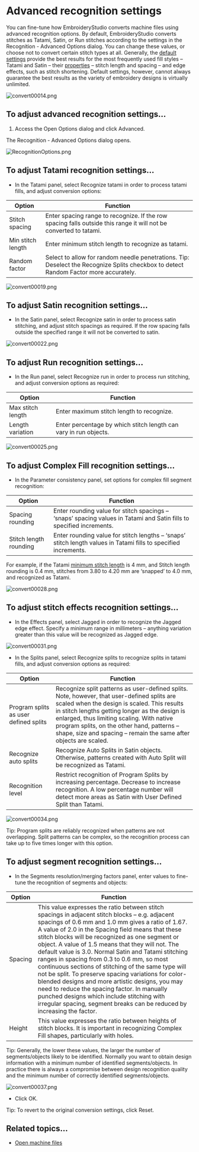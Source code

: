 # Advanced recognition settings

You can fine-tune how EmbroideryStudio converts machine files using advanced recognition options. By default, EmbroideryStudio converts stitches as Tatami, Satin, or Run stitches according to the settings in the Recognition - Advanced Options dialog. You can change these values, or choose not to convert certain stitch types at all. Generally, the [default settings](../../glossary/glossary) provide the best results for the most frequently used fill styles – Tatami and Satin – their [properties](../../glossary/glossary) – stitch length and spacing – and edge effects, such as stitch shortening. Default settings, however, cannot always guarantee the best results as the variety of embroidery designs is virtually unlimited.

![convert00014.png](assets/convert00014.png)

## To adjust advanced recognition settings...

1. Access the Open Options dialog and click Advanced.

The Recognition - Advanced Options dialog opens.

![RecognitionOptions.png](assets/RecognitionOptions.png)

## To adjust Tatami recognition settings...

- In the Tatami panel, select Recognize tatami in order to process tatami fills, and adjust conversion options:

| Option            | Function                                                                                                                             |
| ----------------- | ------------------------------------------------------------------------------------------------------------------------------------ |
| Stitch spacing    | Enter spacing range to recognize. If the row spacing falls outside this range it will not be converted to tatami.                    |
| Min stitch length | Enter minimum stitch length to recognize as tatami.                                                                                  |
| Random factor     | Select to allow for random needle penetrations. Tip: Deselect the Recognize Splits checkbox to detect Random Factor more accurately. |

![convert00019.png](assets/convert00019.png)

## To adjust Satin recognition settings...

- In the Satin panel, select Recognize satin in order to process satin stitching, and adjust stitch spacings as required. If the row spacing falls outside the specified range it will not be converted to satin.

![convert00022.png](assets/convert00022.png)

## To adjust Run recognition settings...

- In the Run panel, select Recognize run in order to process run stitching, and adjust conversion options as required:

| Option            | Function                                                         |
| ----------------- | ---------------------------------------------------------------- |
| Max stitch length | Enter maximum stitch length to recognize.                        |
| Length variation  | Enter percentage by which stitch length can vary in run objects. |

![convert00025.png](assets/convert00025.png)

## To adjust Complex Fill recognition settings...

- In the Parameter consistency panel, set options for complex fill segment recognition:

| Option                 | Function                                                                                                             |
| ---------------------- | -------------------------------------------------------------------------------------------------------------------- |
| Spacing rounding       | Enter rounding value for stitch spacings – ‘snaps’ spacing values in Tatami and Satin fills to specified increments. |
| Stitch length rounding | Enter rounding value for stitch lengths – ‘snaps’ stitch length values in Tatami fills to specified increments.      |

For example, if the Tatami [minimum stitch length](../../glossary/glossary) is 4 mm, and Stitch length rounding is 0.4 mm, stitches from 3.80 to 4.20 mm are ‘snapped’ to 4.0 mm, and recognized as Tatami.

![convert00028.png](assets/convert00028.png)

## To adjust stitch effects recognition settings...

- In the Effects panel, select Jagged in order to recognize the Jagged edge effect. Specify a minimum range in millimeters – anything variation greater than this value will be recognized as Jagged edge.

![convert00031.png](assets/convert00031.png)

- In the Splits panel, select Recognize splits to recognize splits in tatami fills, and adjust conversion options as required:

| Option                                | Function                                                                                                                                                                                                                                                                                                                                                     |
| ------------------------------------- | ------------------------------------------------------------------------------------------------------------------------------------------------------------------------------------------------------------------------------------------------------------------------------------------------------------------------------------------------------------ |
| Program splits as user defined splits | Recognize split patterns as user-defined splits. Note, however, that user-defined splits are scaled when the design is scaled. This results in stitch lengths getting longer as the design is enlarged, thus limiting scaling. With native program splits, on the other hand, patterns – shape, size and spacing – remain the same after objects are scaled. |
| Recognize auto splits                 | Recognize Auto Splits in Satin objects. Otherwise, patterns created with Auto Split will be recognized as Tatami.                                                                                                                                                                                                                                            |
| Recognition level                     | Restrict recognition of Program Splits by increasing percentage. Decrease to increase recognition. A low percentage number will detect more areas as Satin with User Defined Split than Tatami.                                                                                                                                                              |

![convert00034.png](assets/convert00034.png)

Tip: Program splits are reliably recognized when patterns are not overlapping. Split patterns can be complex, so the recognition process can take up to five times longer with this option.

## To adjust segment recognition settings...

- In the Segments resolution/merging factors panel, enter values to fine-tune the recognition of segments and objects:

| Option  | Function                                                                                                                                                                                                                                                                                                                                                                                                                                                                                                                                                                                                                                                                                                                                                           |
| ------- | ------------------------------------------------------------------------------------------------------------------------------------------------------------------------------------------------------------------------------------------------------------------------------------------------------------------------------------------------------------------------------------------------------------------------------------------------------------------------------------------------------------------------------------------------------------------------------------------------------------------------------------------------------------------------------------------------------------------------------------------------------------------ |
| Spacing | This value expresses the ratio between stitch spacings in adjacent stitch blocks – e.g. adjacent spacings of 0.6 mm and 1.0 mm gives a ratio of 1.67\. A value of 2.0 in the Spacing field means that these stitch blocks will be recognized as one segment or object. A value of 1.5 means that they will not. The default value is 3.0\. Normal Satin and Tatami stitching ranges in spacing from 0.3 to 0.6 mm, so most continuous sections of stitching of the same type will not be split. To preserve spacing variations for color-blended designs and more artistic designs, you may need to reduce the spacing factor. In manually punched designs which include stitching with irregular spacing, segment breaks can be reduced by increasing the factor. |
| Height  | This value expresses the ratio between heights of stitch blocks. It is important in recognizing Complex Fill shapes, particularly with holes.                                                                                                                                                                                                                                                                                                                                                                                                                                                                                                                                                                                                                      |

Tip: Generally, the lower these values, the larger the number of segments/objects likely to be identified. Normally you want to obtain design information with a minimum number of identified segments/objects. In practice there is always a compromise between design recognition quality and the minimum number of correctly identified segments/objects.

![convert00037.png](assets/convert00037.png)

- Click OK.

Tip: To revert to the original conversion settings, click Reset.

## Related topics...

- [Open machine files](Open_machine_files)

